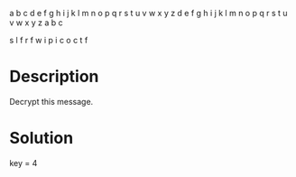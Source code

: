 a b c d e f g h i j k l m n o p q r s t u v w x y z
d e f g h i j k l m n o p q r s t u v w x y z a b c 

s l f r f w i
p i c o c t f

# Description
Decrypt this message.

# Solution
key = 4